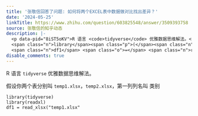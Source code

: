 ```yaml
---
title: '张敬信回答了问题: 如何将两个EXCEL表中数据做对比找出差异？'
date: '2024-05-25'
linkTitle: https://www.zhihu.com/question/603825548/answer/3509393758
source: 张敬信的知乎动态
description: |-
  <p data-pid="8iST5oKV">R 语言 <code>tidyverse</code> 优雅数据思维解法。</p><p data-pid="IQQpaub-">假设你两个表分别叫 <code>temp1.xlsx</code>，<code>temp2.xlsx</code>，第一列列名叫 类别</p><div class="highlight"><pre><code class="language-ada"><span class="n">library</span><span class="p">(</span><span class="n">tidyverse</span><span class="p">)</span>
  <span class="n">library</span><span class="p">(</span><span class="n">readxl</span><span class="p">)</span>
  <span class="n">df1</span> <span class="o">=</span> <span class="n">read_xlsx</span><span class="p">(</span><span class="s">"temp1.xlsx"</span><span ...
disable_comments: true
---
```

<p data-pid="8iST5oKV">R 语言 <code>tidyverse</code> 优雅数据思维解法。</p><p data-pid="IQQpaub-">假设你两个表分别叫 <code>temp1.xlsx</code>，<code>temp2.xlsx</code>，第一列列名叫 类别</p><div class="highlight"><pre><code class="language-ada"><span class="n">library</span><span class="p">(</span><span class="n">tidyverse</span><span class="p">)</span>
<span class="n">library</span><span class="p">(</span><span class="n">readxl</span><span class="p">)</span>
<span class="n">df1</span> <span class="o">=</span> <span class="n">read_xlsx</span><span class="p">(</span><span class="s">"temp1.xlsx"</span><span ...